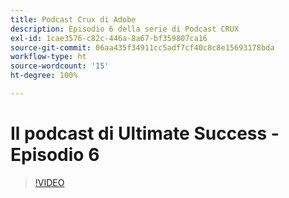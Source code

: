 ```yaml
---
title: Podcast Crux di Adobe
description: Episodio 6 della serie di Podcast CRUX
exl-id: 1cae3576-c82c-446a-8a67-bf359807ca16
source-git-commit: 06aa435f34911cc5adf7cf40c8c8e15693178bda
workflow-type: ht
source-wordcount: '15'
ht-degree: 100%

---
```


# Il podcast di Ultimate Success - Episodio 6

>[!VIDEO](https://video.tv.adobe.com/v/3429331?quality=12learn=on)

